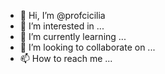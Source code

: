 - 👋 Hi, I’m @profcicilia
- 👀 I’m interested in ...
- 🌱 I’m currently learning ...
- 💞️ I’m looking to collaborate on ...
- 📫 How to reach me ...

<!---
profcicilia/profcicilia is a ✨ special ✨ repository because its `README.md` (this file) appears on your GitHub profile.
You can click the Preview link to take a look at your changes.
--->
